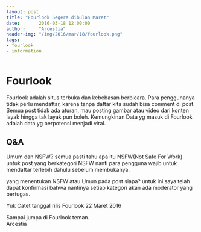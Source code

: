 ```yaml
---
layout: post
title: "Fourlook Segera dibulan Maret"
date:       2016-03-18 12:00:00
author:     "Arcestia"
header-img: "/img/2016/mar/18/fourlook.png"
tags:
- fourlook
- information
---
```


# Fourlook

Fourlook adalah situs terbuka dan kebebasan berbicara. Para penggunanya tidak perlu mendaftar, karena tanpa daftar kita sudah bisa comment di post. Semua post tidak ada aturan, mau posting gambar atau video dari konten layak hingga tak layak pun boleh.
Kemungkinan Data yg masuk di Fourlook adalah data yg berpotensi menjadi viral.

## Q&A
Umum dan NSFW? semua pasti tahu apa itu NSFW(Not Safe For Work). untuk post yang berkategori NSFW nanti para pengguna wajib untuk mendaftar terlebih dahulu sebelum membukanya.

yang menentukan NSFW atau Umun pada post siapa? untuk ini saya telah dapat konfirmasi bahwa nantinya setiap kategori akan ada moderator yang bertugas.

Yuk Catet tanggal rilis Fourlook
22 Maret 2016

Sampai jumpa di Fourlook teman. <br>
Arcestia                                                                                                                                                                                                                                                                                                                                                                                                                                                                                                                                                                                                                                                                                                                                                                                                                                                                                                                                                                                           
